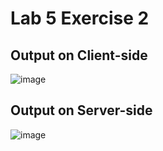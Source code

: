 # Lab 5 Exercise 2

## Output on Client-side

![image](https://user-images.githubusercontent.com/74868126/115152645-7997bc00-a0a4-11eb-8f18-4bd8a246ec06.png)

## Output on Server-side

![image](https://user-images.githubusercontent.com/74868126/115152661-84eae780-a0a4-11eb-8918-b0ed862a5d8c.png)
